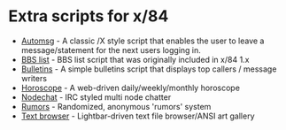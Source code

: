 # Extra scripts for x/84

- [Automsg](https://github.com/x84-extras/automsg) - A classic /X style script that enables the user to leave a message/statement for the next users logging in.
- [BBS list](https://github.com/x84-extras/bbslist) - BBS list script that was originally included in x/84 1.x
- [Bulletins](https://github.com/x84-extras/bulletins) - A simple bulletins script that displays top callers / message writers
- [Horoscope](https://github.com/x84-extras/horoscope) - A web-driven daily/weekly/monthly horoscope
- [Nodechat](https://github.com/x84-extras/nodechat) - IRC styled multi node chatter
- [Rumors](https://github.com/x84-extras/rumors) - Randomized, anonymous 'rumors' system
- [Text browser](https://github.com/x84-extras/textbrowse) - Lightbar-driven text file browser/ANSI art gallery
